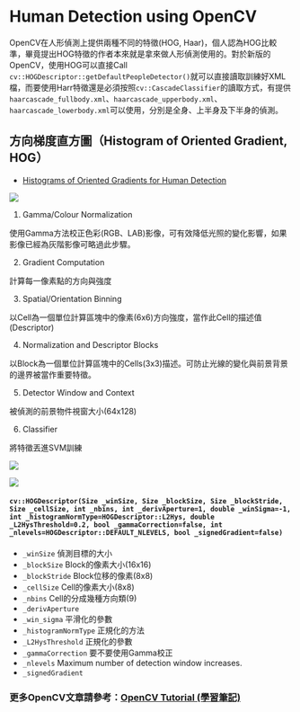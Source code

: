 # Human Detection using OpenCV

OpenCV在人形偵測上提供兩種不同的特徵(HOG, Haar)，個人認為HOG比較準，畢竟提出HOG特徵的作者本來就是拿來做人形偵測使用的。對於新版的OpenCV，使用HOG可以直接Call `cv::HOGDescriptor::getDefaultPeopleDetector()`就可以直接讀取訓練好XML檔，而要使用Harr特徵還是必須按照`cv::CascadeClassifier`的讀取方式，有提供`haarcascade_fullbody.xml`、`haarcascade_upperbody.xml`、`haarcascade_lowerbody.xml`可以使用，分別是全身、上半身及下半身的偵測。

## 方向梯度直方圖（Histogram of Oriented Gradient, HOG）

- [Histograms of Oriented Gradients for Human Detection](https://lear.inrialpes.fr/people/triggs/pubs/Dalal-cvpr05.pdf)

![](http://farm2.staticflickr.com/1676/25893785220_aa843ef888_b.jpg)

1. Gamma/Colour Normalization

使用Gamma方法校正色彩(RGB、LAB)影像，可有效降低光照的變化影響，如果影像已經為灰階影像可略過此步驟。

2. Gradient Computation

計算每一像素點的方向與強度

3. Spatial/Orientation Binning

以Cell為一個單位計算區塊中的像素(6x6)方向強度，當作此Cell的描述值(Descriptor)

4. Normalization and Descriptor Blocks

以Block為一個單位計算區塊中的Cells(3x3)描述。可防止光線的變化與前景背景的邊界被當作重要特徵。

5. Detector Window and Context

被偵測的前景物件視窗大小(64x128)

6. Classifier

將特徵丟進SVM訓練

![](http://farm2.staticflickr.com/1543/25564005813_306f88fd15_b.jpg)

![](http://farm2.staticflickr.com/1485/25561880304_30877d6314_b.jpg)

#### `cv::HOGDescriptor(Size _winSize, Size _blockSize, Size _blockStride, Size _cellSize, int _nbins, int _derivAperture=1, double _winSigma=-1, int _histogramNormType=HOGDescriptor::L2Hys, double _L2HysThreshold=0.2, bool _gammaCorrection=false, int _nlevels=HOGDescriptor::DEFAULT_NLEVELS, bool _signedGradient=false)`

- `_winSize` 偵測目標的大小
- `_blockSize` Block的像素大小(16x16)
- `_blockStride` Block位移的像素(8x8)
- `_cellSize` Cell的像素大小(8x8)
- `_nbins` Cell的分成幾種方向類(9)
- `_derivAperture`
- `_win_sigma` 平滑化的參數
- `_histogramNormType` 正規化的方法
- `_L2HysThreshold` 正規化的參數
- `_gammaCorrection` 要不要使用Gamma校正
- `_nlevels` Maximum number of detection window increases.
- `_signedGradient` 

### 更多OpenCV文章請參考：[OpenCV Tutorial (學習筆記)](http://ccw1986.blogspot.tw/2013/09/learningopencv.html)

